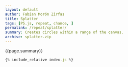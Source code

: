 ```yaml
---  
layout: default
author: Fabian Morón Zirfas
title: Splatter
tags: [P5.js, repeat, chance, ]
permalink: /repeat/splatter/
summary: Creates circles within a range of the canvas.
archive: splatter.zip
---  
```


<!-- more -->
<div class="hero">{{page.summary}}</div>


<div id="sketch"></div>

```js
{% include_relative index.js %}
```

<script type="text/javascript" src="{{site.baseurl}}/assets/js/p5.min.js"></script>
<script type="text/javascript" src="{{site.baseurl}}/{{ page.path | replace:'.md','.js' }}"></script>